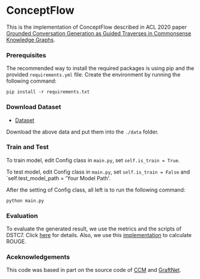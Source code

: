 # ConceptFlow

This is the implementation of ConceptFlow described in ACL 2020 paper [Grounded Conversation Generation as Guided Traverses in Commonsense Knowledge Graphs]().

### Prerequisites
The recommended way to install the required packages is using pip and the provided `requirements.yml` file. Create the environment by running the following command:
```
pip install -r requirements.txt
```

### Download Dataset
* [Dataset](https://drive.google.com/open?id=1wjcjY20jMyktHcQ_-ez0vyu9lh2gik1F)

Download the above data and put them into the `./data` folder.

### Train and Test

To train model, edit Config class in `main.py`, set `self.is_train = True`. 

To test model, edit Config class in `main.py`, set `self.is_train = False` and `self.test_model_path = 'Your Model Path'. 

After the setting of Config class, all left is to run the following command:

```
python main.py
```

### Evaluation

To evaluate the generated result, we use the metrics and the scripts of DSTC7. Click [here](https://github.com/mgalley/DSTC7-End-to-End-Conversation-Modeling/tree/master/evaluation) for details. Also, we use this [implementation](https://github.com/pltrdy/rouge) to calculate ROUGE.

### Aceknowledgements
This code was based in part on the source code of [CCM](https://github.com/tuxchow/ccm) and [GraftNet](https://github.com/OceanskySun/GraftNet).
